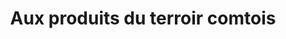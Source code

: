 ---
title: "Aux produits du terroir comtois"
url: /provenchere/aux-produits-du-terroir-comtois/
shop: commodité
---